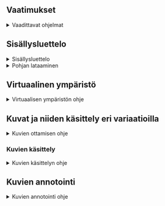## Vaatimukset

<details>
<summary>Vaadittavat ohjelmat</summary>

<br>

[Colab (vaatii Google käyttäjän)](https://colab.research.google.com/)
Colabia Käytetään mallien opettamiseen ja testaamiseen, jos sinulla ei ole omaa konetta jossa on tarpeeksi tehoa ja CUDA yhteensopiva näytönohjain.

Tässä ohjeessa käytetään Colabia, joten tämä ei sisällä ohjeita sille miten CUDA yms asennetaan/käytetään.

[Python](https://www.python.org/downloads/) Python >=3.8, koska Ultralytics vaatii sen.

[Ultralytics](https://github.com/ultralytics/ultralytics) Ultralytics on paketti joka sisältää paljon erilaisia koneoppimis malleja. Tässä ohjeessa käytetään YOLOv8 mallia.

[Ultralytics HUB (vaatii kirjautumisen)](https://hub.ultralytics.com/) Täältä löytyy ilmaisia malleja, joita voi käyttää.

[Ultralytics (ENG.)](https://docs.ultralytics.com/) Täältä löytyy dokumentointia ja ohjeita Ultralyticsin käyttöön.

[LabelImg](https://github.com/HumanSignal/labelImg) on ohjelma jolla voi luoda kuvista annotaatioita. Annotaatiot ovat tiedostoja, jotka sisältävät tiedot kuvan tunnistettavista objekteista.

[Ohjevideo Colabiin (YouTube)](https://youtu.be/WgPbbWmnXJ8)

</details>

## Sisällysluettelo

<details>
<summary>Sisällysluettelo</summary>

<br>

### Vaatimukset

-   [x] [Mallipohjan lataaminen](#mallipohjan-lataaminen)
-   [x] [Virtuaalinen ympäristö](#virtuaalinen-ympäristö)

### Kuvat ja niiden käsittely

-   [x] [Kuvien ottaminen](#kuvien-ottaminen)
-   [x] [Kuvien käsittely](#kuvien-käsittely)
-   [x] [Kuvien muokkaus scripti](#randomize_images.py)

</details>

<details>
<summary>Pohjan lataaminen</summary>

<br>

<a name="mallipohjan-lataaminen"></a>

## Mallipohjan lataaminen

Lataa mallipohja (suositeltavaa) [täältä](https://github.com/JonneSaloranta?tab=repositories) ja pura se haluamaasi kansioon. Voit myös kloonata sen gitillä.

```cmd
git clone https://github.com/JonneSaloranta/YOLO-tunnistus-ohjeet.git
```

</details>

<a name="virtuaalinen-ympäristö"></a>

## Virtuaalinen ympäristö

<details>
<summary>Virtuaalisen ympäristön ohje</summary>
<br>

Virtuaalinen ympäristö kannattaa luoda, jotta ei tule ongelmia eri versioiden kanssa. Tässä ohjeessa käytetään Pythonin omaa virtuaalista ympäristöä.

Avaa komentokehote ja siirry kansioon johon haluat luoda virtuaalisen ympäristön.

![kuva](https://github.com/JonneSaloranta/YOLO-tunnistus-ohjeet/assets/72470168/4263bfae-9e71-4b83-bdff-fe74918119f0)

```cmd
cd C:\Users\user\Desktop\malli
```

Varmista että Python on asennettu ja lisätty ympäristömuuttujiin.

```cmd
python --version
```

jos sinulla on python asennettu oikein, voit jatkaa ja luoda virtuaalisen ympäristö komennolla:

```cmd
python -m venv [kansion nimi]

esim. venv = virtual environment
```

```cmd
python -m venv venv
```

Nyt voit asentaa Ultralyticsin virtuaaliseen ympäristöön.

```cmd
pip install ultralytics
```

</details>

<a name="kuvien-ottaminen"></a>

## Kuvat ja niiden käsittely eri variaatioilla

<details>
<summary>Kuvien ottamisen ohje</summary>

<br>

Kappaleen tunnistus mallin opetusdatan(kuvien) tulisi sisältää mahdollisimman paljon erilaisia variaatiota esim. valaistus, kuvakulma jne. Opetusdatan kuvien määrä on myös tärkeä tekijä. Mitä enemmän kuvia sitä parempi(useimmiten).

### Kuvien ottaminen

-   [x] Erilaiset kuvakulmat
-   [x] Erilaiset valaistukset
-   [x] Erilaiset taustat
-   [x] Erilaiset kameran zoomaukset
-   [x] Erilaiset kameran tarkennukset

</details>

<a name="kuvien-käsittely"></a>

### Kuvien käsittely

<details>
<summary>Kuvien käsittelyn ohje</summary>

<br>

Kuvien käsittely on suhteellisen helppoa. Kuvien käsittelyssä on hyvä käyttää erilaisia kuvankäsittelyohjelmia. Esim. GIMP, Photoshop, Paint.net, jne.

Säästän kuitenkin kaikkien aikaa ja hermoja, joten tein lyhyen scriptin Pythonilla, joka käy läpi kaikki kuvat ja muokkaa niitä satunnaisesti omien raja-arvojen mukaan.

> Yksi syötetty kuva

![Yksi syötetty kuva](https://github.com/JonneSaloranta/YOLO-tunnistus-ohjeet/assets/72470168/882321ca-f714-49da-810a-54e99ab78026)

> 50kpl käsiteltyjä kuvia

![50kpl käsiteltyjä kuvia](https://github.com/JonneSaloranta/YOLO-tunnistus-ohjeet/assets/72470168/85b98060-6221-4cf9-bb93-c1b14d1ae2d0)

Scripti löytyy nimellä: **randomize_images.py**

<a name="randomize_images.py"></a>

```python
num_variations = 5  # Määrittää kuinka monta kuvaa muokattua kuvaa luodaan per alkuperäinen kuva.

# Tämä on varmaan se tärkein parametri. Muitakin voi muokata jos välttämättä haluaa.

# Eri arvoja jotka määrittävät kuinka paljon kuvaa muokataan.

rotation_limit = 180  # Määrittää kuvan maksimi kiertokulman
resize_min = 0.5  # Minimi skaalauskerroin kuvan pienentämiseen
resize_max = 2.0  # Maksimi skaalauskerroin kuvan suurentamiseen
brightness_min = 0.5  # Minimi kirkkauskerroin
brightness_max = 1.5  # Maksimi kirkkauskerroin
contrast_min = -25  # Minimi kontrastikerroin
contrast_max = 25  # Maksiimi kontrastikerroin
saturation_min = 0.5  # Minimi värikylläisyyskerroin
saturation_max = 1.5  # Makismi värikylläisyyskerroin
exposure_min = 0.5  # Minimi valotuskerroin
exposure_max = 1.5  # Maksimi valotuskerroin
```

</details>

## Kuvien annotointi

<details>

<summary>Kuvien annotointi ohje</summary>

<br>

Kuvien annotointi on tärkeä osa mallin opetusdataa. Annotaatiot ovat tiedostoja, jotka sisältävät tiedot kuvan tunnistettavista objekteista ja niiden sijainnista kuvassa.

Annotaatiot voi luoda monella eri ohjelmalla. Tässä ohjeessa käytetään LabelImg ohjelmaa.

[LabelImg Github](https://github.com/HumanSignal/labelImg) ja lataa se windowsille 'releases' kohdasta.

![kuva](https://github.com/JonneSaloranta/YOLO-tunnistus-ohjeet/assets/72470168/07375ae6-1a5c-4f1b-999c-46dc9c9d6e5e)

Lataamisen jälkeen pura se haluamaasi kansioon ja avaa kyseisessä kansiossa oleva data kansio ja siellä oleva 'predefined_classes.txt' tiedosto.

![kuva](https://github.com/JonneSaloranta/YOLO-tunnistus-ohjeet/assets/72470168/a4d7c399-b311-4719-8e62-1bebdfe1daa5)

![kuva](https://github.com/JonneSaloranta/YOLO-tunnistus-ohjeet/assets/72470168/e334c5a9-1562-47be-92c9-63c6757ed9fd)

Jos et löydä kyseistä tiedostoa, voit luoda sen itse. sijaintiin: data/predefined_classes.txt

Tämä tiedosto sisältää kaikki luokat, joita voi käyttää annotoinnissa. Oman tunnistusmallin luomiseen on hyvä aloittaa tyhjästä ja lisätä luokat joita tarvitset. Luokkia voi lisätä myös myöhemmin.

Tässä on predefinied_classes.txt tiedoston sisältö, josta voi ottaa mallia.

```txt
dog
person
cat
tv
car
meatballs
marinara sauce
tomato soup
chicken noodle soup
french onion soup
chicken breast
ribs
pulled pork
hamburger
cavity
```

Kun olet luonut tiedoston, voit avata LabelImg ohjelman ja valita 'Open Dir' ja valita kansion jossa on kuvat joita haluat annotoida.

Kun olet valinnut kansion, voit valita 'Change Save Dir' ja valita kansion johon annotaatio tiedostot tallennetaan. Tämä kansio on hyvä olla sama kuin kuvien kansio.

![kuva](https://github.com/JonneSaloranta/YOLO-tunnistus-ohjeet/assets/72470168/de50015b-c09b-4ba6-ac36-d5f550454cfd)

Asetuksia, joita pitää/kannattaa muuttaa:

Pakolliset:

-   Vaihda 'PascalVOC' 'Yolo' muotoon.

![kuva](https://github.com/JonneSaloranta/YOLO-tunnistus-ohjeet/assets/72470168/a56e4450-6a79-4b8c-9677-7ac0f1bd8bd9)

Suosittelen:

-   Vaihda 'Auto Save Mode' päälle, jotta annotaatio tiedostot tallentuvat automaattisesti.

![kuva](https://github.com/JonneSaloranta/YOLO-tunnistus-ohjeet/assets/72470168/cc260665-75a7-413a-bfc5-659ceecc4974)

-   Merkitse 'Use Default Label' päälle, jotta voit valita luokan listasta, eikä joka kerta tarvitse kirjoittaa luokkaa itse.

![kuva](https://github.com/JonneSaloranta/YOLO-tunnistus-ohjeet/assets/72470168/f6bfc74b-857d-421a-bcba-5efd8581c04b)

Kun olet valinnut kansion, voit aloittaa annotoinnin painamalla W-näppäintä ja piirtämällä laatikon objektin ympärille. Kun olet piirtänyt laatikon, voit valita luokan listasta tai kirjoittaa sen itse.

![kuva](https://github.com/JonneSaloranta/YOLO-tunnistus-ohjeet/assets/72470168/f8a9ae25-d6ab-4772-ae4c-32178be0719d)

Pikanäppäimet:

-   w = piirrä laatikko
-   d = seuraava kuva
-   a = edellinen kuva
-   ctrl + s = tallenna annotaatio

Kun olet valinnut luokan, voit tallentaa annotaation painamalla 'Save' nappia. 'Auto Save Mode' ollessa päällä, annotaatio tallentuu automaattisesti, kun vaihdat seuraavaan kuvaan.

Nyt kun olemme tutustuneet LabelImg ohjelmaan, voimme aloittaa oikeasti kuvien annotoinnin, joka on tärkein ja aikaa vievin osa mallin luomisessa.

LabelImg:n luomat annotaatio tiedostot ovat txt tiedostoja, jotka sisältävät tiedot kuvan tunnistettavista objekteista. Tiedostot luodaan automaattisesti kun tallennat annotaation.

classes.txt tiedosto sisältää kaikki luokat, joita käytetään annotaatio tiedostoissa ja niiden järjestys on tärkeä. classes.txt tiedosto on samanlainen kuin predefined_classes.txt tiedosto, mutta se sisältää vain käytetyt luokat.

Tässä on esimerkki annotaatio tiedostosta:

```txt
0 0.494280 0.481580 0.216689 0.154176
```

Tiedosto sisältää 5 arvoa, jotka ovat _luokka, x1, y1, x2, y2_

-   _luokka_ on luokka johon objekti kuuluu.
-   _x1_ on annotaation vasemman yläkulman x koordinaatti.
-   _y1_ on annotaation vasemman yläkulman y koordinaatti.
-   _x2_ on annotaation oikean alakulman x koordinaatti.
-   _y2_ on annotaation oikean alakulman y koordinaatti.

</details>
